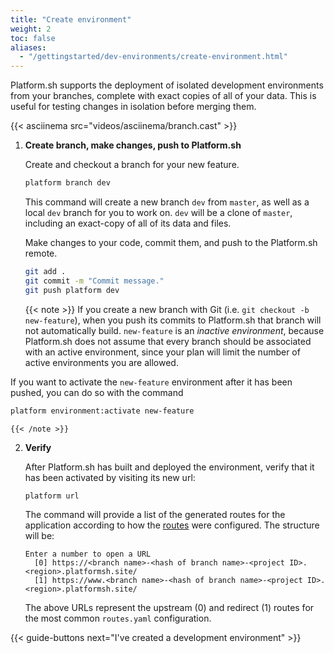 ```yaml
---
title: "Create environment"
weight: 2
toc: false
aliases:
  - "/gettingstarted/dev-environments/create-environment.html"
---
```


Platform.sh supports the deployment of isolated development environments from your branches, complete with exact copies of all of your data. This is useful for testing changes in isolation before merging them.

{{< asciinema src="videos/asciinema/branch.cast" >}}

1. **Create branch, make changes, push to Platform.sh**

    Create and checkout a branch for your new feature.

    ```bash
    platform branch dev
    ```

    This command will create a new branch `dev` from `master`, as well as a local `dev` branch for you to work on. `dev` will be a clone of `master`, including an exact-copy of all of its data and files.

    Make changes to your code, commit them, and push to the Platform.sh remote.

    ```bash
    git add .
    git commit -m "Commit message."
    git push platform dev
    ```

    {{< note >}}
  If you create a new branch with Git (i.e. `git checkout -b new-feature`), when you push its commits to Platform.sh that branch will not automatically build. `new-feature` is an *inactive environment*, because Platform.sh does not assume that every branch should be associated with an active environment, since your plan will limit the number of active environments you are allowed.

  If you want to activate the `new-feature` environment after it has been pushed, you can do so with the command

  ```bash
  platform environment:activate new-feature
  ```
    {{< /note >}}


2. **Verify**

    After Platform.sh has built and deployed the environment, verify that it has been activated by visiting its new url:

    ```bash
    platform url
    ```

    The command will provide a list of the generated routes for the application according to how the [routes](/configuration/routes/_index.md) were configured. The structure will be:

    ```text
    Enter a number to open a URL
      [0] https://<branch name>-<hash of branch name>-<project ID>.<region>.platformsh.site/
      [1] https://www.<branch name>-<hash of branch name>-<project ID>.<region>.platformsh.site/
    ```

    The above URLs represent the upstream (0) and redirect (1) routes for the most common `routes.yaml` configuration.

{{< guide-buttons next="I've created a development environment" >}}
